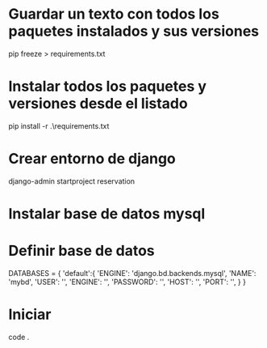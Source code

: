 # Guardar un texto con todos los paquetes instalados y sus versiones
pip freeze > requirements.txt

# Instalar todos los paquetes y versiones desde el listado
pip install -r .\requirements.txt

# Crear entorno de django 
django-admin startproject reservation

# Instalar base de datos mysql

# Definir base de datos 
DATABASES = {
    'default':{
        'ENGINE': 'django.bd.backends.mysql',
        'NAME': 'mybd',
        'USER': '',
        'ENGINE': '',
        'PASSWORD': '',
        'HOST': '',
        'PORT': '',
    }
}

# Iniciar 
code .
